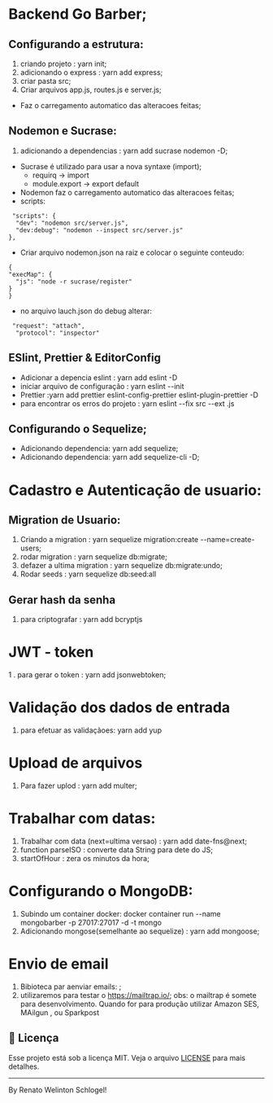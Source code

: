 # Backend Go Barber;

## Configurando a estrutura:
  1. criando projeto               : yarn init;
  2. adicionando o express         : yarn add express;
  3. criar pasta src;
  4. Criar arquivos app.js, routes.js e server.js;  

  - Faz o carregamento automatico das alteracoes feitas;

## Nodemon e Sucrase:
  1. adicionando a dependencias    : yarn add sucrase nodemon -D;
  - Sucrase é utilizado para usar a nova syntaxe (import);
    * requirq -> import
    * module.export -> export default
  - Nodemon faz o carregamento automatico das alteracoes feitas;
  - scripts: 
  ```
   "scripts": {
    "dev": "nodemon src/server.js",
    "dev:debug": "nodemon --inspect src/server.js"
  },
  ```
  - Criar arquivo nodemon.json na raiz e colocar o seguinte conteudo:
  ```
  {
  "execMap": {
    "js": "node -r sucrase/register"
  }
}
  ```
  - no arquivo lauch.json do debug alterar:
  ```
   "request": "attach",
    "protocol": "inspector"
  ```

## ESlint, Prettier & EditorConfig

  * Adicionar a depencia eslint     : yarn add eslint -D
  * iniciar arquivo de configuração : yarn eslint --init
  * Prettier :yarn add prettier eslint-config-prettier eslint-plugin-prettier -D
  * para encontrar os erros do projeto : yarn eslint --fix src --ext .js

## Configurando o Sequelize;
  * Adicionando dependencia: yarn add sequelize;
  * Adicionando dependencia: yarn add sequelize-cli -D;

# Cadastro e Autenticação de usuario:

## Migration de Usuario:
  1. Criando a migration        : yarn sequelize migration:create --name=create-users;
  2. rodar migration            : yarn sequelize db:migrate;
  2. defazer a ultima migration : yarn sequelize db:migrate:undo;
  3. Rodar seeds                : yarn sequelize db:seed:all


## Gerar hash da senha
  1. para criptografar          : yarn add bcryptjs

# JWT - token
  1 . para gerar o token        : yarn add jsonwebtoken;

# Validação dos dados de entrada
  1. para efetuar as validaçãoes: yarn add yup 

# Upload de arquivos
  1. Para fazer uplod           : yarn add multer;

# Trabalhar com datas:
 1. Trabalhar com data (next=ultima versao) : yarn add date-fns@next;
 2. function parseISO           : converte data String para dete do JS;
 3. startOfHour                 : zera os minutos da hora;

# Configurando o MongoDB:
  1. Subindo um container docker: docker container run --name mongobarber -p 27017:27017 -d -t mongo
  2. Adicionando mongose(semelhante ao sequelize) : yarn add mongoose;

# Envio de email
  1. Bibioteca par aenviar emails: ;
  2. utilizaremos para testar o https://mailtrap.io/;
    obs: o mailtrap é somete para desenvolvimento. Quando for para produção utilizar Amazon SES, MAilgun , ou Sparkpost

## :memo: Licença

Esse projeto está sob a licença MIT. Veja o arquivo [LICENSE](LICENSE.md) para mais detalhes.

---

By Renato Welinton Schlogel!